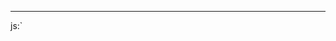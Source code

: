 

----------

js:`<script type="text/javascript">
        window.onload=function(){
            var container=document.getElementById('container');
            var list=document.getElementById('list');
            var buttons=document.getElementById('buttons').getElementsByTagName('span');
            var prev=document.getElementById('prev');
            var next=document.getElementById('next');
            var index=1;

            function showButton(){//设置小圆点滚动
                for(var i=0;i<buttons.length;i++){//让滚过的小圆点不亮，开始
                    if(buttons[i].className == 'on'){
                        buttons[i].className = '';
                        break;
                    }
                }//让滚过的小圆点不亮，结束
                buttons[index - 1].className='on';
            }

            function animate(offset){//无限滚动开始
                var newLeft=parseInt(list.style.left) + offset;
                list.style.left=newLeft + 'px';//parseInt是只取数值忽略单位
                if(newLeft>-600){
                    list.style.left=-3000+'px';
                }
                if(newLeft<-3000){
                    list.style.left=-600+'px';
                }
//
            }//无限滚动结束

            next.onclick=function(){//点击箭头事件开始
                if(index == 5){
                    index = 1;
                }
                else{
                    index += 1;
                }
                showButton();
                animate(-600);

            }
            prev.onclick=function(){
                if(index == 1){
                    index = 5;
                }
                else{
                    index -= 1;
                }
                showButton();
                animate(600);

            }//点击箭头事件结束

            for(var i = 0;i<buttons.length;i++){
                buttons[i].onclick=function(){
                    if(this.className == 'on'){
                        return;
                    }
                    var myIndex=parseInt(this.getAttribute('index'));//getAttribute既可以获取自带的属性，也可以获取自定义的属性
                    var offset=-600 * (myIndex - index);
                    animate(offset);
                    index=myIndex;
                    showButton();
                }
            }
        }
    </script>`


----------

html:`<div id="container">
    <div id="list" style="left:-600px;">
        <img src="images/5.jpg" title="pic" alt="pic" />
        <img src="images/1.jpg" title="pic" alt="pic" />
        <img src="images/2.jpg" title="pic" alt="pic" />
        <img src="images/3.jpg" title="pic" alt="pic" />
        <img src="images/4.jpg" title="pic" alt="pic" />
        <img src="images/5.jpg" title="pic" alt="pic" />
        <img src="images/1.jpg" title="pic" alt="pic" />
    </div>
    <div id="buttons">
        <span index="1" class="on"></span>
        <span index="2"></span>
        <span index="3"></span>
        <span index="4"></span>
        <span index="5"></span>
    </div>
    <a href="javascript:;" class="arrow" id="prev">&lt;</a>
    <a href="javascript:;" class="arrow" id="next">&gt;</a>
</div>`